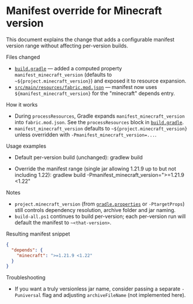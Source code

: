 # Manifest override for Minecraft version

This document explains the change that adds a configurable manifest version range without affecting per-version builds.

Files changed

- [`build.gradle`](build.gradle:19) — added a computed property `manifest_minecraft_version` (defaults to `~${project.minecraft_version}`) and exposed it to resource expansion.
- [`src/main/resources/fabric.mod.json`](src/main/resources/fabric.mod.json:31) — manifest now uses `${manifest_minecraft_version}` for the "minecraft" depends entry.

How it works

- During `processResources`, Gradle expands `manifest_minecraft_version` into `fabric.mod.json`. See the `processResources` block in [`build.gradle`](build.gradle:49).
- `manifest_minecraft_version` defaults to `~${project.minecraft_version}` unless overridden with `-Pmanifest_minecraft_version=...`.

Usage examples

- Default per-version build (unchanged):
  gradlew build

- Override the manifest range (single jar allowing 1.21.9 up to but not including 1.22):
  gradlew build -Pmanifest_minecraft_version=">=1.21.9 <1.22"

Notes

- `project.minecraft_version` (from [`gradle.properties`](gradle.properties:3) or `-PtargetProps`) still controls dependency resolution, archive folder and jar naming.
- `build-all.ps1` continues to build per-version; each per-version run will default the manifest to `~<that-version>`.

Resulting manifest snippet

```json
{
  "depends": {
    "minecraft": ">=1.21.9 <1.22"
  }
}
```

Troubleshooting

- If you want a truly versionless jar name, consider passing a separate `-Puniversal` flag and adjusting `archiveFileName` (not implemented here).